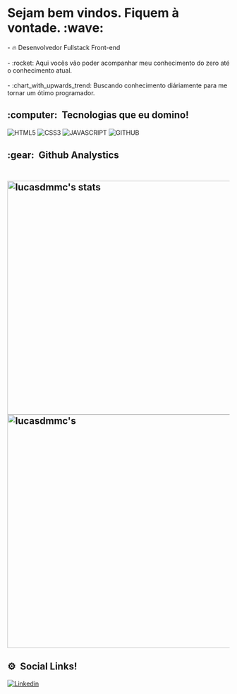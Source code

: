 <h1> Sejam bem vindos. Fiquem à vontade. :wave: </h1>
- 🔥 Desenvolvedor Fullstack Front-end
<br><br>
- :rocket: Aqui vocẽs vão poder acompanhar meu conhecimento do zero até o conhecimento atual.
<br><br>
- :chart_with_upwards_trend: Buscando conhecimento diáriamente para me tornar um ótimo programador. 

<h2> :computer: &nbsp;Tecnologias que eu domino!</h2>

<img align="center" alt="HTML5"
src="https://img.shields.io/badge/HTML5-E34F26?style=for-the-badge&logo=html5&logoColor=white">
<img align="center" alt="CSS3"
src="https://img.shields.io/badge/CSS3-1572B6?style=for-the-badge&logo=css3&logoColor=white">
<img align="center" alt="JAVASCRIPT"
src="https://img.shields.io/badge/JavaScript-F7DF1E?style=for-the-badge&logo=javascript&logoColor=black">
<img align="center" alt="GITHUB"
src="https://img.shields.io/badge/GitHub-100000?style=for-the-badge&logo=github&logoColor=white">

<h2> :gear: &nbsp;Github Analystics
<p align="left">
<br>  
<img width="530em" src="https://github-readme-stats.vercel.app/api?username=lucasdmmc&show_icons=true&theme=synthwave" alt="lucasdmmc's stats"/> 
  
<img width="530em" src="https://github-readme-stats.vercel.app/api/top-langs/?username=lucasdmmc&layout=compact&theme=synthwave" alt="lucasdmmc's"/>                     
<br>

## <h2> :gear: &nbsp;Social Links!  

[![Linkedin](https://img.shields.io/badge/LinkedIn-0077B5?style=for-the-badge&logo=linkedin&logoColor=white)](https://www.linkedin.com/in/lucas-carvalho-b3b960238/)  

  
</p>  

